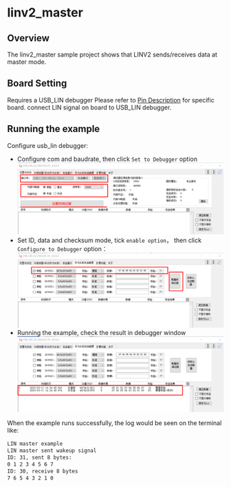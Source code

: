# linv2_master
## Overview

The linv2_master sample project shows that LINV2 sends/receives data at master mode.

## Board Setting

Requires a USB_LIN debugger
Please refer to [Pin Description](lab_board_resource) for specific board.
connect LIN signal on board to USB_LIN debugger.

## Running the example

Configure usb_lin debugger:
- Configure com and baudrate, then click `Set to Debugger` option
  ![lin_debugger_configuration](../../lin/doc/lin_debugger_configuration.png)
- Set ID, data and checksum mode, tick `enable option`， then click `Configure to Debugger` option：
  ![lin_debugger_slave_sent](../../lin/master/doc/lin_debugger_slave_sent_config.png)
- Running the example, check the result in debugger window
  ![lin_debugger_slave_result](../../lin/master/doc/lin_debugger_slave_result.png)

When the example runs successfully, the log would be seen on the terminal like:
```console
LIN master example
LIN master sent wakeup signal
ID: 31, sent 8 bytes:
0 1 2 3 4 5 6 7
ID: 30, receive 8 bytes
7 6 5 4 3 2 1 0
```
